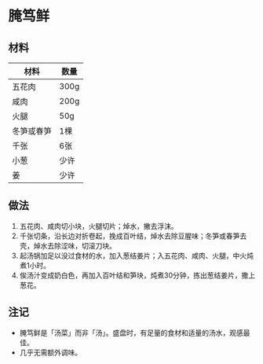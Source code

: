 # 腌笃鲜

## 材料

| 材料               | 数量        |
| ----------------- | ----------- |
| 五花肉             | 300g        |
| 咸肉			   | 200g        |
| 火腿               | 50g         |
| 冬笋或春笋          | 1棵         |
| 千张               | 6张         |
| 小葱               | 少许        |
| 姜                 | 少许        |

## 做法

1. 五花肉、咸肉切小块，火腿切片；焯水，撇去浮沫。
2. 千张切条，沿长边对折卷起，挽成百叶结，焯水去除豆腥味；冬笋或春笋去壳，焯水去除涩味，切滚刀块。
3. 起汤锅加足以没过食材的水，加入葱结姜片；入五花肉、咸肉、火腿，中火炖煮1小时。
4. 俟汤汁变成奶白色，再加入百叶结和笋块，炖煮30分钟，拣出葱结姜片，撒上葱花。

## 注记

- 腌笃鲜是「汤菜」而非「汤」。盛盘时，有足量的食材和适量的汤水，观感最佳。
- 几乎无需额外调味。